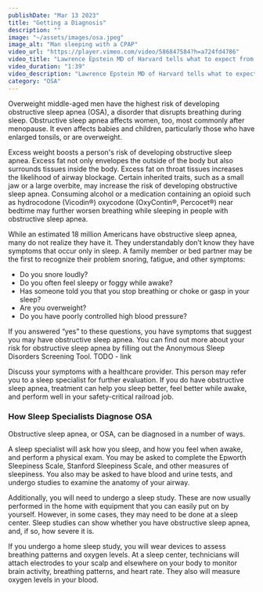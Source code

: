 ```yaml
---
publishDate: "Mar 13 2023"
title: "Getting a Diagnosis"
description: ""
image: "~/assets/images/osa.jpeg"
image_alt: "Man sleeping with a CPAP"
video_url: "https://player.vimeo.com/video/586847584?h=a724fd4786"
video_title: "Lawrence Epstein MD of Harvard tells what to expect from a visit to a sleep specialist."
video_duration: "1:39"
video_description: "Lawrence Epstein MD of Harvard tells what to expect from a visit to a sleep specialist."
category: "OSA"
---
```

Overweight middle-aged men have the highest risk of developing obstructive sleep apnea (OSA), a disorder that disrupts breathing during sleep. Obstructive sleep apnea affects women, too, most commonly after menopause. It even affects babies and children, particularly those who have enlarged tonsils, or are overweight.

Excess weight boosts a person's risk of developing obstructive sleep apnea. Excess fat not only envelopes the outside of the body but also surrounds tissues inside the body. Excess fat on throat tissues increases the likelihood of airway blockage. Certain inherited traits, such as a small jaw or a large overbite, may increase the risk of developing obstructive sleep apnea. Consuming alcohol or a medication containing an opioid such as hydrocodone (Vicodin®) oxycodone (OxyContin®, Percocet®) near bedtime may further worsen breathing while sleeping in people with obstructive sleep apnea.

While an estimated 18 million Americans have  obstructive sleep apnea, many do not realize they have it. They understandably don’t know they have symptoms that occur only in sleep. A family member or bed partner may be the first to recognize their problem snoring, fatigue, and other symptoms:

- Do you snore loudly?
- Do you often feel sleepy or foggy while awake?
- Has someone told you that you stop breathing or choke or gasp in your sleep?
- Are you overweight?
- Do you have poorly controlled high blood pressure?

If you answered “yes” to these questions, you have symptoms that suggest you may have obstructive sleep apnea.  You can find out more about your risk for obstructive sleep apnea by filling out the Anonymous Sleep Disorders Screening Tool. TODO - link

Discuss your symptoms with a healthcare provider. This person may refer you to a sleep specialist for further evaluation. If you do have obstructive sleep apnea, treatment can help you sleep better, feel better while awake, and perform well in your safety-critical railroad job.


### How Sleep Specialists Diagnose OSA

<YouTube embed_url="https://player.vimeo.com/video/586847584?h=a724fd4786" title="What to Expect from a Sleep Evaluation" duration="1:39" description="Lawrence Epstein, MD, of Harvard tells what to expect from a visit to a sleep specialist."/>

Obstructive sleep apnea, or OSA, can be diagnosed in a number of ways.

A sleep specialist will ask how you sleep, and how you feel when awake, and perform a physical exam. You may be asked to complete the Epworth Sleepiness Scale, Stanford Sleepiness Scale, and other measures of sleepiness. You also may be asked to have blood and urine tests, and undergo studies to examine the anatomy of your airway.

Additionally, you will need to undergo a sleep study. These are now usually performed in the home with equipment that you can easily put on by yourself. However, in some cases, they may need to be done at a sleep center. Sleep studies can show whether you have obstructive sleep apnea, and, if so, how severe it is.

If you undergo a home sleep study, you will wear devices to assess breathing patterns and oxygen levels. At a sleep center, technicians will attach electrodes to your scalp and elsewhere on your body to monitor brain activity, breathing patterns, and heart rate. They also will measure oxygen levels in your blood.
